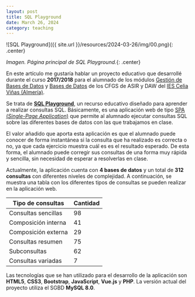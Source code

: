 ```yaml
---
layout: post
title: SQL Playground
date: March 26, 2024
category: teaching
---
```


![SQL Playground]({{ site.url }}/resources/2024-03-26/img/00.png){: .center}

*Imagen. Página principal de SQL Playground.*{: .center}

En este artículo me gustaría hablar un proyecto educativo que desarrollé durante
el curso **2017/2018** para el alumnado de los módulos [Gestión de Bases de
Datos][2] y [Bases de Datos][2] de los CFGS de ASIR y DAW del [IES Celia Viñas
(Almería)][3].

Se trata de **[SQL Playground][1]**, un recurso educativo diseñado para aprender
a realizar consultas SQL. Básicamente, es una aplicación web de tipo [SPA
(_Single-Page Application_)][4] que permite al alumnado ejecutar consultas SQL sobre
las diferentes bases de datos con las que trabajamos en clase.

El valor añadido que aporta esta aplicación es que el alumnado puede conocer de forma instantánea si la
consulta que ha realizado es correcta o no, ya que cada ejercicio muestra cuál
es es el resultado esperado. De esta forma, el alumnado puede corregir sus
consultas de una forma muy rápida y sencilla, sin necesidad de esperar a
resolverlas en clase.

Actualmente, la aplicación cuenta con **4 bases de datos** y un total de **312
consultas** con diferentes niveles de complejidad. A continuación, se muestra una tabla con los
diferentes tipos de consultas se pueden realizar en la aplicación web.

| Tipo de consultas     | Cantidad |
|-----------------------|----------|
| Consultas sencillas   | 98       |
| Composición interna   | 41       |
| Composición externa   | 29       |
| Consultas resumen     | 75       |
| Subconsultas          | 62       |
| Consultas variadas    | 7        |

Las tecnologías que se han utilizado para el desarrollo de la aplicación son
**HTML5**, **CSS3**, **Bootstrap**, **JavaScript**, **Vue.js** y **PHP**. La
versión actual del proyecto utiliza el SGBD **MySQL 8.0**.

<!--
![SQL Playground]({{ site.url }}/resources/2024-03-26/img/01.png){: .center}

*Imagen. Página principal de SQL Playground.*{: .center}

![SQL Playground]({{ site.url }}/resources/2024-03-26/img/02.png){: .center}

*Imagen. Página principal de SQL Playground.*{: .center}
-->

[1]: https://sql-playground.com
[2]: https://josejuansanchez.org/bd/
[3]: https://iescelia.org/web/
[4]: https://es.wikipedia.org/wiki/Single-page_application
